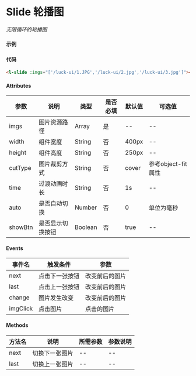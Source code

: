# Slide 轮播图

*无限循环的轮播图*

#### 示例
###
<l-slide :imgs="['/luck-ui/2.jpg','/luck-ui/1.JPG','/luck-ui/3.jpg']"></l-slide>

#### 代码
```html
<l-slide :imgs="['/luck-ui/1.JPG','/luck-ui/2.jpg','/luck-ui/3.jpg']"></l-slide>
```

#### Attributes
| 参数 | 说明 | 类型 | 是否必填 | 默认值 | 可选值 |
| ---  | --- | ---  | ---      | ---   | ---   |
| imgs | 图片资源路径 | Array | 是 | -- | -- |
| width | 组件宽度 | String | 否 | 400px | -- |
| height | 组件高度 | String | 否 | 250px | -- |
| cutType | 图片裁剪方式 | String | 否 | cover | 参考object-fit属性 |
| time | 过渡动画时长 | String | 否 | 1s | -- |
| auto | 是否自动切换 | Number | 否 | 0 | 单位为毫秒 |
| showBtn | 是否显示切换按钮 | Boolean | 否 | true |-- |


#### Events
| 事件名 | 触发条件 | 参数 |
|  ---  | ---  | ---  | 
| next | 点击下一张按钮 | 改变前后的图片 |
| last | 点击上一张按钮 | 改变前后的图片 |
| change | 图片发生改变 | 改变前后的图片 |
| imgClick | 点击图片 | 点击的图片 |


#### Methods
| 方法名 | 说明 | 所需参数 | 参数说明 |
|  ---  | ---  | ---  | --- |
| next | 切换下一张图片 | --  | -- |
| last | 切换上一张图片 | -- | -- |
